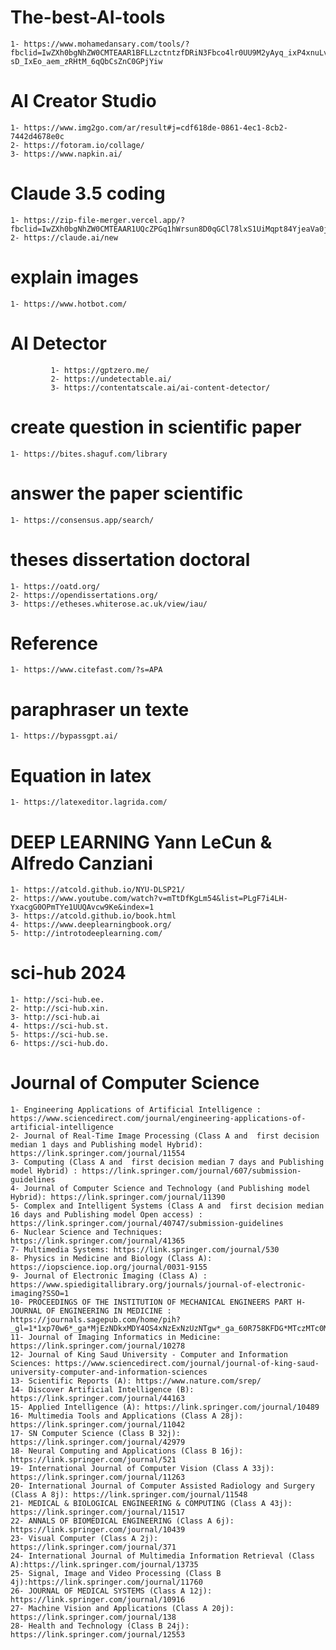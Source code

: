 # The-best-AI-tools

    1- https://www.mohamedansary.com/tools/?fbclid=IwZXh0bgNhZW0CMTEAAR1BFLLzctntzfDRiN3Fbco4lr0UU9M2yAyq_ixP4xnuLv42jim-sD_IxEo_aem_zRHtM_6qQbCsZnC0GPjYiw

# AI Creator Studio

    1- https://www.img2go.com/ar/result#j=cdf618de-0861-4ec1-8cb2-7442d4678e0c
    2- https://fotoram.io/collage/
    3- https://www.napkin.ai/

# Claude 3.5 coding
    1- https://zip-file-merger.vercel.app/?fbclid=IwZXh0bgNhZW0CMTEAAR1UQcZPGq1hWrsun8D0qGCl78lxS1UiMqpt84YjeaVa0j58FuOoIKSRZgI_aem_rWFGUl_flVK83v5nFFG3nw
    2- https://claude.ai/new
# explain images
    1- https://www.hotbot.com/

# AI Detector
             1- https://gptzero.me/
             2- https://undetectable.ai/
             3- https://contentatscale.ai/ai-content-detector/

# create question in scientific paper
    1- https://bites.shaguf.com/library
# answer the paper scientific 
    1- https://consensus.app/search/

# theses dissertation doctoral    
    1- https://oatd.org/
    2- https://opendissertations.org/
    3- https://etheses.whiterose.ac.uk/view/iau/

# Reference    
    1- https://www.citefast.com/?s=APA

# paraphraser un texte
    1- https://bypassgpt.ai/

# Equation in latex
    1- https://latexeditor.lagrida.com/

# DEEP LEARNING Yann LeCun & Alfredo Canziani
    1- https://atcold.github.io/NYU-DLSP21/  
    2- https://www.youtube.com/watch?v=mTtDfKgLm54&list=PLgF7i4LH-YxacgG0OPmTYe1UUQAvcw9Ke&index=1
    3- https://atcold.github.io/book.html
    4- https://www.deeplearningbook.org/
    5- http://introtodeeplearning.com/

# sci-hub 2024

    1- http://sci-hub.ee. 
    2- http://sci-hub.xin.
    3- http://sci-hub.ai
    4- https://sci-hub.st. 
    5- https://sci-hub.se.
    6- https://sci-hub.do.
# Journal of Computer Science
    1- Engineering Applications of Artificial Intelligence : https://www.sciencedirect.com/journal/engineering-applications-of-artificial-intelligence
    2- Journal of Real-Time Image Processing (Class A and  first decision median 1 days and Publishing model Hybrid): https://link.springer.com/journal/11554
    3- Computing (Class A and  first decision median 7 days and Publishing model Hybrid) : https://link.springer.com/journal/607/submission-guidelines
    4- Journal of Computer Science and Technology (and Publishing model Hybrid): https://link.springer.com/journal/11390
    5- Complex and Intelligent Systems (Class A and  first decision median 16 days and Publishing model Open access) : https://link.springer.com/journal/40747/submission-guidelines
    6- Nuclear Science and Techniques: https://link.springer.com/journal/41365
    7- Multimedia Systems: https://link.springer.com/journal/530
    8- Physics in Medicine and Biology (Class A): https://iopscience.iop.org/journal/0031-9155
    9- Journal of Electronic Imaging (Class A) : https://www.spiedigitallibrary.org/journals/journal-of-electronic-imaging?SSO=1
    10- PROCEEDINGS OF THE INSTITUTION OF MECHANICAL ENGINEERS PART H-JOURNAL OF ENGINEERING IN MEDICINE : https://journals.sagepub.com/home/pih?_gl=1*1xp70w6*_ga*MjEzNDkxMDY4OS4xNzExNzUzNTgw*_ga_60R758KFDG*MTczMTc0MjE5MC4yLjEuMTczMTc0MjI0Ni40LjAuMA..
    11- Journal of Imaging Informatics in Medicine: https://link.springer.com/journal/10278
    12- Journal of King Saud University - Computer and Information Sciences: https://www.sciencedirect.com/journal/journal-of-king-saud-university-computer-and-information-sciences
    13- Scientific Reports (A): https://www.nature.com/srep/
    14- Discover Artificial Intelligence (B): https://link.springer.com/journal/44163
    15- Applied Intelligence (A): https://link.springer.com/journal/10489
    16- Multimedia Tools and Applications (Class A 28j): https://link.springer.com/journal/11042
    17- SN Computer Science (Class B 32j): https://link.springer.com/journal/42979
    18- Neural Computing and Applications (Class B 16j): https://link.springer.com/journal/521
    19- International Journal of Computer Vision (Class A 33j): https://link.springer.com/journal/11263 
    20- International Journal of Computer Assisted Radiology and Surgery (Class A 8j): https://link.springer.com/journal/11548
    21- MEDICAL & BIOLOGICAL ENGINEERING & COMPUTING (Class A 43j): https://link.springer.com/journal/11517
    22- ANNALS OF BIOMEDICAL ENGINEERING (Class A 6j): https://link.springer.com/journal/10439
    23- Visual Computer (Class A 2j): https://link.springer.com/journal/371
    24- International Journal of Multimedia Information Retrieval (Class A):https://link.springer.com/journal/13735
    25- Signal, Image and Video Processing (Class B 4j):https://link.springer.com/journal/11760
    26- JOURNAL OF MEDICAL SYSTEMS (Class A 12j): https://link.springer.com/journal/10916
    27- Machine Vision and Applications (Class A 20j): https://link.springer.com/journal/138
    28- Health and Technology (Class B 24j): https://link.springer.com/journal/12553



